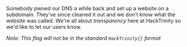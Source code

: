 Somebody pwned our DNS a while back and set up a website on a subdomain. They've
since cleaned it out and we don't know what the website was called. We're all
about _transparency_ here at HackTrinity so we'd like to let our users know.

_Note: This flag will not be in the standard `HackTrinity{}` format_

